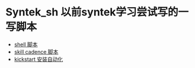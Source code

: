 Syntek_sh
以前syntek学习尝试写的一写脚本
=========
* [shell 脚本](./Syntek_sh/Scripts)
* [skill cadence 脚本](./Syntek_sh/Skill)
* [kickstart 安装自动化](./kickstart)

